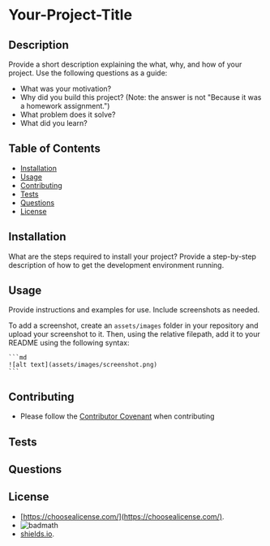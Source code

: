 # Your-Project-Title

## Description

Provide a short description explaining the what, why, and how of your project. Use the following questions as a guide:

- What was your motivation?
- Why did you build this project? (Note: the answer is not "Because it was a homework assignment.")
- What problem does it solve?
- What did you learn?

## Table of Contents

- [Installation](#installation)
- [Usage](#usage)
- [Contributing](#contributing)
- [Tests](#tests)
- [Questions](#questions)
- [License](#license)

## Installation

What are the steps required to install your project? Provide a step-by-step description of how to get the development environment running.

## Usage

Provide instructions and examples for use. Include screenshots as needed.

To add a screenshot, create an `assets/images` folder in your repository and upload your screenshot to it. Then, using the relative filepath, add it to your README using the following syntax:

    ```md
    ![alt text](assets/images/screenshot.png)
    ```


## Contributing

- Please follow the [Contributor Covenant](https://www.contributor-covenant.org/) when contributing

## Tests

## Questions

## License

- [https://choosealicense.com/](https://choosealicense.com/).
- ![badmath](https://img.shields.io/github/languages/top/lernantino/badmath)
- [shields.io](https://shields.io/).
